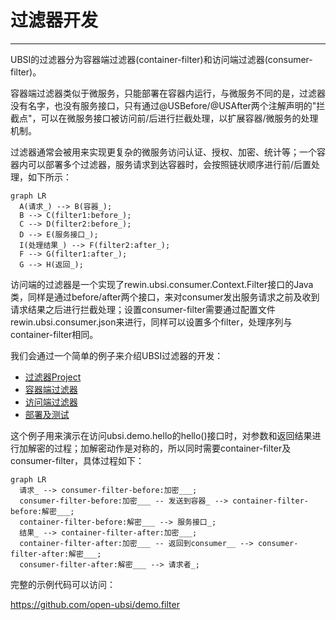 # 过滤器开发

---

UBSI的过滤器分为容器端过滤器(container-filter)和访问端过滤器(consumer-filter)。

容器端过滤器类似于微服务，只能部署在容器内运行，与微服务不同的是，过滤器没有名字，也没有服务接口，只有通过@USBefore/@USAfter两个注解声明的"拦截点"，可以在微服务接口被访问前/后进行拦截处理，以扩展容器/微服务的处理机制。

过滤器通常会被用来实现更复杂的微服务访问认证、授权、加密、统计等；一个容器内可以部署多个过滤器，服务请求到达容器时，会按照链状顺序进行前/后置处理，如下所示：

```mermaid
graph LR
  A(请求_) --> B(容器_);
  B --> C(filter1:before_);
  C --> D(filter2:before_);
  D --> E(服务接口_);
  I(处理结果_) --> F(filter2:after_);
  F --> G(filter1:after_);
  G --> H(返回_);
```

访问端的过滤器是一个实现了rewin.ubsi.consumer.Context.Filter接口的Java类，同样是通过before/after两个接口，来对consumer发出服务请求之前及收到请求结果之后进行拦截处理；设置consumer-filter需要通过配置文件rewin.ubsi.consumer.json来进行，同样可以设置多个filter，处理序列与container-filter相同。



我们会通过一个简单的例子来介绍UBSI过滤器的开发：

- [过滤器Project](project.md)
- [容器端过滤器](container.md)
- [访问端过滤器](consumer.md)
- [部署及测试](test.md)



这个例子用来演示在访问ubsi.demo.hello的hello()接口时，对参数和返回结果进行加解密的过程；加解密动作是对称的，所以同时需要container-filter及consumer-filter，具体过程如下：

```mermaid
graph LR
  请求_ --> consumer-filter-before:加密___;
  consumer-filter-before:加密___ -- 发送到容器_ --> container-filter-before:解密___;
  container-filter-before:解密___ --> 服务接口_;
  结果_ --> container-filter-after:加密___;
  container-filter-after:加密___ -- 返回到consumer__ --> consumer-filter-after:解密___;
  consumer-filter-after:解密___ --> 请求者_;
```

完整的示例代码可以访问：

https://github.com/open-ubsi/demo.filter



